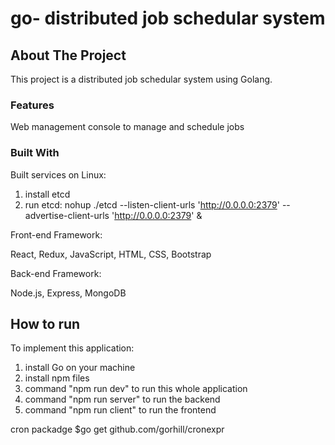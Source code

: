 # go- distributed job schedular system


<!-- ABOUT THE PROJECT -->
## About The Project


This project is a distributed job schedular system using Golang. 

### Features
Web management console to manage and schedule jobs



### Built With

Built services on Linux:

1. install etcd
2. run etcd: nohup ./etcd --listen-client-urls 'http://0.0.0.0:2379' -- advertise-client-urls 'http://0.0.0.0:2379' &

Front-end Framework:

React, Redux, JavaScript, HTML, CSS, Bootstrap

Back-end Framework:

Node.js, Express, MongoDB

<!-- GETTING STARTED -->
## How to run

To implement this application:

1. install Go on your machine
2. install npm files
3. command "npm run dev" to run this whole application
4. command "npm run server" to run the backend
5. command "npm run client" to run the frontend

cron packadge
$go get github.com/gorhill/cronexpr
